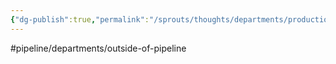 ```yaml
---
{"dg-publish":true,"permalink":"/sprouts/thoughts/departments/production/","hide":true}
---
```


#pipeline/departments/outside-of-pipeline 